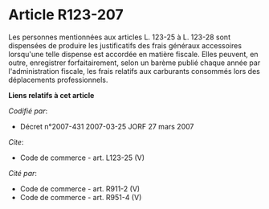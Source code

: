 # Article R123-207

Les personnes mentionnées aux articles L. 123-25 à L. 123-28 sont dispensées de produire les justificatifs des frais généraux
accessoires lorsqu'une telle dispense est accordée en matière fiscale. Elles peuvent, en outre, enregistrer forfaitairement,
selon un barème publié chaque année par l'administration fiscale, les frais relatifs aux carburants consommés lors des
déplacements professionnels.

**Liens relatifs à cet article**

_Codifié par_:

  - Décret n°2007-431 2007-03-25 JORF 27 mars 2007

_Cite_:

  - Code de commerce - art. L123-25 (V)

_Cité par_:

  - Code de commerce - art. R911-2 (V)
  - Code de commerce - art. R951-4 (V)
